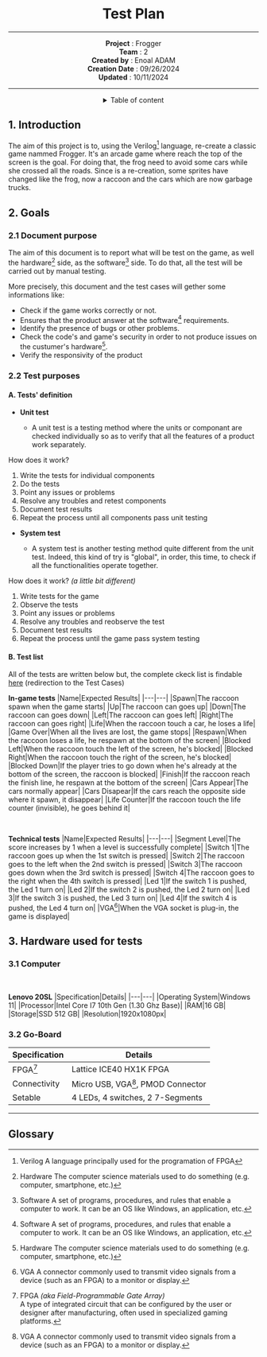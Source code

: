 <div align="center">

# Test Plan

---


**Project** : Frogger <br>
**Team** : 2 <br>
**Created by** : Enoal ADAM <br>
**Creation Date** : 09/26/2024 <br>
**Updated** : 10/11/2024 <br>

---

<details>
<summary>Table of content</summary>

- [Test Plan](#test-plan)
  - [1. Introduction](#1-introduction)
  - [2. Goals ](#2-goals-)
    - [2.1 Document purpose](#21-document-purpose)
    - [2.2 Test purposes](#22-test-purposes)
      - [A. Tests' definition ](#a-tests-definition-)
      - [B. Test list](#b-test-list)
  - [3. Hardware used for tests](#3-hardware-used-for-tests)
    - [3.1 Computer](#31-computer)
    - [3.2 Go-Board](#32-go-board)
  - [Glossary](#glossary)

</details>
</div>

## 1. Introduction

The aim of this project is to, using the Verilog[^1] language, re-create a classic game nammed Frogger. It's an arcade game where reach the top of the screen is the goal. For doing that, the frog need to avoid some cars while she crossed all the roads. Since is a re-creation, some sprites have changed like the frog, now a raccoon and the cars which are now garbage trucks.
<!--Need to review with Vianney or anyone else to check this part-->

## 2. Goals <!--(Purposes maybe)-->

### 2.1 Document purpose

The aim of this document is to report what will be test on the game, as well the hardware[^2] side, as the software[^3] side. To do that, all the test will be carried out by manual testing.

More precisely, this document and the test cases will gether some informations like:
- Check if the game works correctly or not.
- Ensures that the product answer at the software[^3] requirements.
- Identify the presence of bugs or other problems.
- Check the code's and game's security in order to not produce issues on the custumer's hardware[^2].
- Verify the responsivity of the product

### 2.2 Test purposes

#### A. Tests' definition <!--"What is a test?" might be a good title idea too-->

- **Unit test**

  - A unit test is a testing method where the units or componant are checked individually so as to verify that all the features of a product work separately.

How does it work?
1. Write the tests for individual components
2. Do the tests
3. Point any issues or problems
4. Resolve any troubles and retest components
5. Document test results
6. Repeat the process until all components pass unit testing

<!--Need to review this part-->

- **System test**

  - A system test is another testing method quite different from the unit test. Indeed, this kind of try is "global", in order, this time, to check if all the functionalities operate together.

How does it work? *(a little bit different)*
1. Write tests for the game
2. Observe the tests 
3. Point any issues or problems
4. Resolve any troubles and reobserve the test
5. Document test results
6. Repeat the process until the game pass system testing

#### B. Test list

All of the tests are written below but, the complete ckeck list is findable [here](test_cases.md) (redirection to the Test Cases)

**In-game tests** <!--Might be important to review the name-->
|Name|Expected Results|
|---|---|
|Spawn|The raccoon spawn when the game starts|
|Up|The raccoon can goes up|
|Down|The raccoon can goes down|
|Left|The raccoon can goes left|
|Right|The raccoon can goes right|
|Life|When the raccoon touch a car, he loses a life|
|Game Over|When all the lives are lost, the game stops|
|Respawn|When the raccoon loses a life, he respawn at the bottom of the screen|
|Blocked Left|When the raccoon touch the left of the screen, he's blocked|
|Blocked Right|When the raccoon touch the right of the screen, he's blocked|
|Blocked Down|If the player tries to go down when he's already at the bottom of the screen, the raccoon is blocked|
|Finish|If the raccoon reach the finish line, he respawn at the bottom of the screen|
|Cars Appear|The cars normally appear|
|Cars Disapear|If the cars reach the opposite side where it spawn, it disappear|
|Life Counter|If the raccoon touch the life counter (invisible), he goes behind it|

<br>

**Technical tests**
|Name|Expected Results|
|---|---|
|Segment Level|The score increases by 1 when a level is successfully complete|
|Switch 1|The raccoon goes up when the 1st switch is pressed|
|Switch 2|The raccoon goes to the left when the 2nd switch is pressed|
|Switch 3|The raccoon goes down when the 3rd switch is pressed|
|Switch 4|The raccoon goes to the right when the 4th switch is pressed|
|Led 1|If the switch 1 is pushed, the Led 1 turn on|
|Led 2|If the switch 2 is pushed, the Led 2 turn on|
|Led 3|If the switch 3 is pushed, the Led 3 turn on|
|Led 4|If the switch 4 is pushed, the Led 4 turn on|
|VGA[^4]|When the VGA socket is plug-in, the game is displayed|

## 3. Hardware used for tests

### 3.1 Computer
<br>

**Lenovo 20SL**
|Specification|Details|
|---|---|
|Operating System|Windows 11|
|Processor|Intel Core I7 10th Gen (1.30 Ghz Base)|
|RAM|16 GB|
|Storage|SSD 512 GB|
|Resolution|1920x1080px|

### 3.2 Go-Board

|Specification|Details|
|---|---|
|FPGA[^5]|Lattice ICE40 HX1K FPGA|
|Connectivity|Micro USB, VGA[^4], PMOD Connector|
|Setable|4 LEDs, 4 switches, 2 7-Segments|

---

<!--Don't definitive-->

## Glossary

[^1]: Verilog
A language principally used for the programation of FPGA
[^2]: Hardware
The computer science materials used to do something (e.g. computer, smartphone, etc.)
[^3]: Software
A set of programs, procedures, and rules that enable a computer to work. It can be an OS like Windows, an application, etc.
[^4]: VGA
A connector commonly used to transmit video signals from a device (such as an FPGA) to a monitor or display.
[^5]: FPGA
*(aka Field-Programmable Gate Array)* <br> A type of integrated circuit that can be configured by the user or designer after manufacturing, often used in specialized gaming platforms.
<!--Add Out-Scope and In-Scope-->